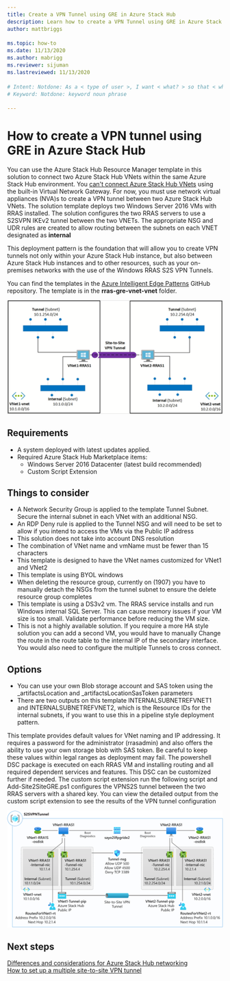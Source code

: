 ```yaml
---
title: Create a VPN Tunnel using GRE in Azure Stack Hub 
description: Learn how to create a VPN Tunnel using GRE in Azure Stack Hub.
author: mattbriggs

ms.topic: how-to
ms.date: 11/13/2020
ms.author: mabrigg
ms.reviewer: sijuman
ms.lastreviewed: 11/13/2020

# Intent: Notdone: As a < type of user >, I want < what? > so that < why? >
# Keyword: Notdone: keyword noun phrase

---
```



# How to create a VPN tunnel using GRE in Azure Stack Hub

You can use the Azure Stack Hub Resource Manager template in this solution to connect two Azure Stack Hub VNets within the same Azure Stack Hub environment. You [can't connect Azure Stack Hub VNets](./azure-stack-network-differences.md) using the built-in Virtual Network Gateway. For now, you must use network virtual appliances (NVA)s to create a VPN tunnel between two Azure Stack Hub VNets. The solution template deploys two Windows Server 2016 VMs with RRAS installed. The solution configures the two RRAS servers to use a S2SVPN IKEv2 tunnel between the two VNETs. The appropriate NSG and UDR rules are created to allow routing between the subnets on each VNET designated as **internal** 

This deployment pattern is the foundation that will allow you to create VPN tunnels not only within your Azure Stack Hub instance, but also between Azure Stack Hub instances and to other resources, such as your on-premises networks with the use of the Windows RRAS S2S VPN Tunnels.

You can find the templates in the [Azure Intelligent Edge Patterns](https://github.com/Azure-Samples/azure-intelligent-edge-patterns) GitHub repository. The template is in the **rras-gre-vnet-vnet** folder. 

![The diagram shows an implementation that provides a VPN tunnel between two VNETs. There is an RRAS server on each VNET, as well as an internal subnet, and a tunnel subnet.](./media/azure-stack-network-howto-vpn-tunnel-gre/overview.png)

## Requirements

- A system deployed with latest updates applied. 
- Required Azure Stack Hub Marketplace items:
    -  Windows Server 2016 Datacenter (latest build recommended)
	-  Custom Script Extension

## Things to consider

- A Network Security Group is applied to the template Tunnel Subnet. Secure the internal subnet in each VNet with an additional NSG.
- An RDP Deny rule is applied to the Tunnel NSG and will need to be set to allow if you intend to access the VMs via the Public IP address
- This solution does not take into account DNS resolution
- The combination of VNet name and vmName must be fewer than 15 characters
- This template is designed to have the VNet names customized for VNet1 and VNet2
- This template is using BYOL windows
- When deleting the resource group, currently on (1907) you have to manually detach the NSGs from the tunnel subnet to ensure the delete resource group completes
- This template is using a DS3v2 vm. The RRAS service installs and run Windows internal SQL Server. This can cause memory issues if your VM size is too small. Validate performance before reducing the VM size.
- This is not a highly available solution. If you require a more HA style solution you can add a second VM, you would have to manually Change the route in the route table to the internal IP of the secondary interface. You would also need to configure the multiple Tunnels to cross connect.

## Options

- You can use your own Blob storage account and SAS token using the _artifactsLocation and _artifactsLocationSasToken parameters
- There are two outputs on this template INTERNALSUBNETREFVNET1 and INTERNALSUBNETREFVNET2, which is the Resource IDs for the internal subnets, if you want to use this in a pipeline style deployment pattern.

This template provides default values for VNet naming and IP addressing. It requires a password for the administrator (rrasadmin) and also offers the ability to use your own storage blob with SAS token. Be careful to keep these values within legal ranges as deployment may fail. The powershell DSC package is executed on each RRAS VM and installing routing and all required dependent services and features. This DSC can be customized further if needed. The custom script extension run the following script and Add-Site2SiteGRE.ps1 configures the VPNS2S tunnel between the two RRAS servers with a shared key. You can view the detailed output from the custom script extension to see the results of the VPN tunnel configuration

![The diagram, titled S2SVPNTunnel, shows two VNETs connected by a site-to-site VPN tunnel.](./media/azure-stack-network-howto-vpn-tunnel-gre/s2svpntunnel.svg)

## Next steps

[Differences and considerations for Azure Stack Hub networking](azure-stack-network-differences.md)  
[How to set up a multiple site-to-site VPN tunnel](network-howto-vpn-tunnel.md)

